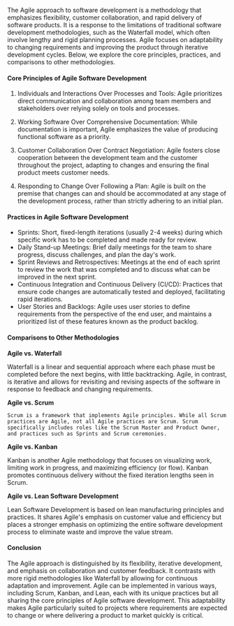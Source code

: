 The Agile approach to software development is a methodology that emphasizes flexibility, customer collaboration, and rapid delivery of software products. It is a response to the limitations of traditional software development methodologies, such as the Waterfall model, which often involve lengthy and rigid planning processes. Agile focuses on adaptability to changing requirements and improving the product through iterative development cycles. Below, we explore the core principles, practices, and comparisons to other methodologies.

#### Core Principles of Agile Software Development

1. Individuals and Interactions Over Processes and Tools: Agile prioritizes direct communication and collaboration among team members and stakeholders over relying solely on tools and processes.

2. Working Software Over Comprehensive Documentation: While documentation is important, Agile emphasizes the value of producing functional software as a priority.

3. Customer Collaboration Over Contract Negotiation: Agile fosters close cooperation between the development team and the customer throughout the project, adapting to changes and ensuring the final product meets customer needs.

4. Responding to Change Over Following a Plan: Agile is built on the premise that changes can and should be accommodated at any stage of the development process, rather than strictly adhering to an initial plan.

#### Practices in Agile Software Development

- Sprints: Short, fixed-length iterations (usually 2-4 weeks) during which specific work has to be completed and made ready for review.
- Daily Stand-up Meetings: Brief daily meetings for the team to share progress, discuss challenges, and plan the day's work.
- Sprint Reviews and Retrospectives: Meetings at the end of each sprint to review the work that was completed and to discuss what can be improved in the next sprint.
- Continuous Integration and Continuous Delivery (CI/CD): Practices that ensure code changes are automatically tested and deployed, facilitating rapid iterations.
- User Stories and Backlogs: Agile uses user stories to define requirements from the perspective of the end user, and maintains a prioritized list of these features known as the product backlog.

#### Comparisons to Other Methodologies

**Agile vs. Waterfall**

Waterfall is a linear and sequential approach where each phase must be completed before the next begins, with little backtracking. Agile, in contrast, is iterative and allows for revisiting and revising aspects of the software in response to feedback and changing requirements.

**Agile vs. Scrum**

    Scrum is a framework that implements Agile principles. While all Scrum practices are Agile, not all Agile practices are Scrum. Scrum specifically includes roles like the Scrum Master and Product Owner, and practices such as Sprints and Scrum ceremonies.

**Agile vs. Kanban**

Kanban is another Agile methodology that focuses on visualizing work, limiting work in progress, and maximizing efficiency (or flow). Kanban promotes continuous delivery without the fixed iteration lengths seen in Scrum.

**Agile vs. Lean Software Development**

Lean Software Development is based on lean manufacturing principles and practices. It shares Agile's emphasis on customer value and efficiency but places a stronger emphasis on optimizing the entire software development process to eliminate waste and improve the value stream.

#### Conclusion

The Agile approach is distinguished by its flexibility, iterative development, and emphasis on collaboration and customer feedback. It contrasts with more rigid methodologies like Waterfall by allowing for continuous adaptation and improvement. Agile can be implemented in various ways, including Scrum, Kanban, and Lean, each with its unique practices but all sharing the core principles of Agile software development. This adaptability makes Agile particularly suited to projects where requirements are expected to change or where delivering a product to market quickly is critical.